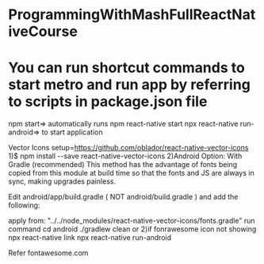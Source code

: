 # ProgrammingWithMashFullReactNativeCourse
# You can run shortcut commands to start metro and run app by referring to scripts in package.json file
npm start=> automatically runs npm react-native start
npx react-native run-android=> to start application

Vector Icons setup=https://github.com/oblador/react-native-vector-icons
1)$ npm install --save react-native-vector-icons
2)Android
Option: With Gradle (recommended)
This method has the advantage of fonts being copied from this module at build time so that the fonts and JS are always in sync, making upgrades painless.

Edit android/app/build.gradle ( NOT android/build.gradle ) and add the following:

apply from: "../../node_modules/react-native-vector-icons/fonts.gradle"
run command
cd android
 ./gradlew clean
or
2)if fonrawesome icon not showing
npx react-native link
npx react-native run-android

Refer fontawesome.com